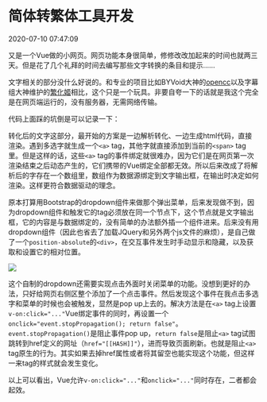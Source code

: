 # 简体转繁体工具开发

2020-07-10 07:47:09

又是一个Vue做的小网页。网页功能本身很简单，修修改改加起来的时间也就两三天。但是花了几个礼拜的时间去编写那些文字转换的条目和提示……

文字相关的部分没什么好说的。和专业的项目比如BYVoid大神的[opencc](https://github.com/BYVoid/OpenCC)以及字幕组大神维护的[繁化姬](https://zhconvert.org/)相比，这个只是一个玩具。非要自夸一下的话就是我这个完全是在网页端运行的，没有服务器，无需网络传输。

代码上面踩的坑倒是可以记录一下：

转化后的文字这部分，最开始的方案是一边解析转化、一边生成html代码，直接渲染。遇到多选字就生成一个`<a>` tag，其他字就直接添加到当前的`<span>` tag里。但是这样的话，这些`<a>` tag的事件绑定就很难办，因为它们是在网页第一次渲染结束之后动态产生的，它们携带的Vue绑定全部都无效。所以后来改成了将解析后的字存在一个数组里，数组作为数据源绑定到文字输出框，在输出时决定如何渲染。这样更符合数据驱动的理念。

原本打算用Bootstrap的dropdown组件来做那个弹出菜单，后来发现做不到，因为dropdown组件和触发它的tag必须放在同一个节点下，这个节点就是文字输出框，它的内容是与数据绑定的，没有简单的办法额外插一个组件进来。后来没有用dropdown组件（因此也省去了加载JQuery和另外两个js文件的麻烦），是自己做了一个`position-absolute`的`<div>`，在交互事件发生时手动显示和隐藏，以及获取和设置它的相对位置。

![](images/p2007100738.jpg)

这个自制的dropdown还需要实现点击外面时关闭菜单的功能。没想到更好的办法，只好给网页右侧区整个添加了一个点击事件。然后发现这个事件在我点击多选字和菜单的时候也会被触发，显然是pop up上去的。解决方法是在`<a>` tag上设置`v-on:click="..."`Vue绑定事件的同时，再设置一个`onclick="event.stopPropagation(); return false"`。`event.stopPropagation()`是阻止事件pop up，`return false`是阻止`<a>` tag试图跳转到href定义的网址（`href="[[HASH]]"`），进而导致页面刷新。也就是阻止`<a>` tag原生的行为。其实如果去掉href属性或者将其留空也能实现这个功能，但这样一来tag的样式就会发生变化。

以上可以看出，Vue允许`v-on:click="..."`和`onclick="..."`同时存在，二者都会起效。